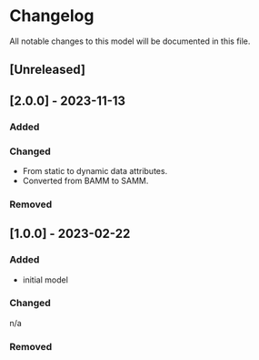 # Changelog
All notable changes to this model will be documented in this file.

## [Unreleased]

## [2.0.0] - 2023-11-13
### Added

### Changed
* From static to dynamic data attributes.
* Converted from BAMM to SAMM.

### Removed

## [1.0.0] - 2023-02-22
### Added
- initial model

### Changed
n/a

### Removed

